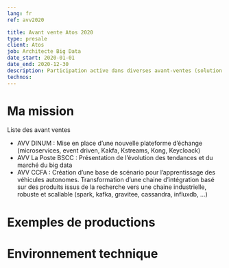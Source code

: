 ```yaml
---
lang: fr
ref: avv2020

title: Avant vente Atos 2020
type: presale
client: Atos
job: Architecte Big Data 
date_start: 2020-01-01
date_end: 2020-12-30
description: Participation active dans diverses avant-ventes (solution manager)
technos:
---
```

# Ma mission

Liste des avant ventes
- AVV DINUM : Mise en place d’une nouvelle plateforme d’échange (microservices, event driven, Kakfa, Kstreams, Kong, Keycloack) 
- AVV La Poste BSCC : Présentation de l’évolution des tendances et du marché du big data
- AVV CCFA : Création d’une base de scénario pour l’apprentissage des véhicules autonomes. Transformation d’une chaine d’intégration basé sur des produits issus de la recherche vers une chaine industrielle, robuste et scallable (spark, kafka, gravitee, cassandra, influxdb, …)

# Exemples de productions

# Environnement technique